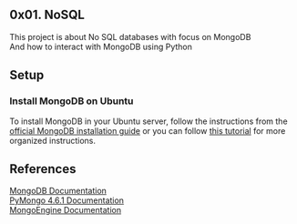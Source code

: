 ## 0x01. NoSQL
This project is about No SQL databases with focus on MongoDB  
And how to interact with MongoDB using Python

## Setup
### Install MongoDB on Ubuntu
To install MongoDB in your Ubuntu server, follow the instructions from the  
<a href="https://www.mongodb.com/docs/manual/tutorial/install-mongodb-on-ubuntu/">official MongoDB installation guide</a> or you can follow <a href="https://namestarlit.tech/2023-mongodb-installation-on-ubuntu-22-04-lts-127/">this tutorial</a> for more organized instructions.<br>

## References
<a href="https://www.mongodb.com/docs/">MongoDB Documentation</a><br>
<a href="https://pymongo.readthedocs.io/en/stable/index.html">PyMongo 4.6.1 Documentation</a><br>
<a href="https://docs.mongoengine.org/index.html">MongoEngine Documentation</a><br>
